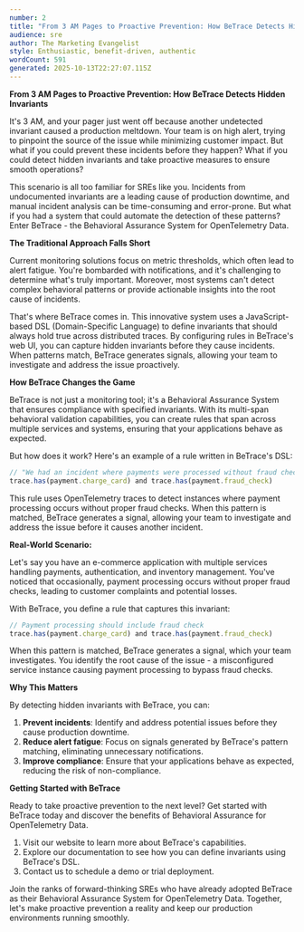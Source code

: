 ```yaml
---
number: 2
title: "From 3 AM Pages to Proactive Prevention: How BeTrace Detects Hidden Invariants"
audience: sre
author: The Marketing Evangelist
style: Enthusiastic, benefit-driven, authentic
wordCount: 591
generated: 2025-10-13T22:27:07.115Z
---
```


**From 3 AM Pages to Proactive Prevention: How BeTrace Detects Hidden Invariants**

It's 3 AM, and your pager just went off because another undetected invariant caused a production meltdown. Your team is on high alert, trying to pinpoint the source of the issue while minimizing customer impact. But what if you could prevent these incidents before they happen? What if you could detect hidden invariants and take proactive measures to ensure smooth operations?

This scenario is all too familiar for SREs like you. Incidents from undocumented invariants are a leading cause of production downtime, and manual incident analysis can be time-consuming and error-prone. But what if you had a system that could automate the detection of these patterns? Enter BeTrace - the Behavioral Assurance System for OpenTelemetry Data.

**The Traditional Approach Falls Short**

Current monitoring solutions focus on metric thresholds, which often lead to alert fatigue. You're bombarded with notifications, and it's challenging to determine what's truly important. Moreover, most systems can't detect complex behavioral patterns or provide actionable insights into the root cause of incidents.

That's where BeTrace comes in. This innovative system uses a JavaScript-based DSL (Domain-Specific Language) to define invariants that should always hold true across distributed traces. By configuring rules in BeTrace's web UI, you can capture hidden invariants before they cause incidents. When patterns match, BeTrace generates signals, allowing your team to investigate and address the issue proactively.

**How BeTrace Changes the Game**

BeTrace is not just a monitoring tool; it's a Behavioral Assurance System that ensures compliance with specified invariants. With its multi-span behavioral validation capabilities, you can create rules that span across multiple services and systems, ensuring that your applications behave as expected.

But how does it work? Here's an example of a rule written in BeTrace's DSL:
```javascript
// "We had an incident where payments were processed without fraud checks"
trace.has(payment.charge_card) and trace.has(payment.fraud_check)
```
This rule uses OpenTelemetry traces to detect instances where payment processing occurs without proper fraud checks. When this pattern is matched, BeTrace generates a signal, allowing your team to investigate and address the issue before it causes another incident.

**Real-World Scenario:**

Let's say you have an e-commerce application with multiple services handling payments, authentication, and inventory management. You've noticed that occasionally, payment processing occurs without proper fraud checks, leading to customer complaints and potential losses.

With BeTrace, you define a rule that captures this invariant:
```javascript
// Payment processing should include fraud check
trace.has(payment.charge_card) and trace.has(payment.fraud_check)
```
When this pattern is matched, BeTrace generates a signal, which your team investigates. You identify the root cause of the issue - a misconfigured service instance causing payment processing to bypass fraud checks.

**Why This Matters**

By detecting hidden invariants with BeTrace, you can:

1. **Prevent incidents**: Identify and address potential issues before they cause production downtime.
2. **Reduce alert fatigue**: Focus on signals generated by BeTrace's pattern matching, eliminating unnecessary notifications.
3. **Improve compliance**: Ensure that your applications behave as expected, reducing the risk of non-compliance.

**Getting Started with BeTrace**

Ready to take proactive prevention to the next level? Get started with BeTrace today and discover the benefits of Behavioral Assurance for OpenTelemetry Data.

1. Visit our website to learn more about BeTrace's capabilities.
2. Explore our documentation to see how you can define invariants using BeTrace's DSL.
3. Contact us to schedule a demo or trial deployment.

Join the ranks of forward-thinking SREs who have already adopted BeTrace as their Behavioral Assurance System for OpenTelemetry Data. Together, let's make proactive prevention a reality and keep our production environments running smoothly.